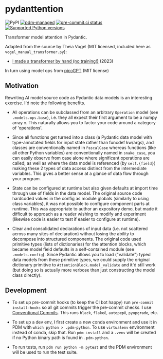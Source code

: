 # pydanttention

![PyPI](https://img.shields.io/pypi/v/pydanttention?logo=python&logoColor=%23cccccc)
[![pdm-managed](https://img.shields.io/badge/pdm-managed-blueviolet)](https://pdm.fming.dev)
[![pre-commit.ci status](https://results.pre-commit.ci/badge/github/lmmx/pydanttention/master.svg)](https://results.pre-commit.ci/latest/github/lmmx/pydanttention/master)
[![Supported Python versions](https://img.shields.io/pypi/pyversions/pydanttention.svg)](https://pypi.org/project/pydanttention)

<!-- [![build status](https://github.com/lmmx/pydanttention/actions/workflows/master.yml/badge.svg)](https://github.com/lmmx/pydanttention/actions/workflows/master.yml) -->

Transformer model attention in Pydantic.

Adapted from the source by Theia Vogel (MIT licensed, included here as `vogel_manual_transformer.py`):

- [I made a transformer by hand (no training!)](https://vgel.me/posts/handmade-transformer/) (2023)

In turn using model ops from [picoGPT](https://github.com/jaymody/picoGPT/blob/main/gpt2.py) (MIT license)

## Motivation

Rewriting AI model source code as Pydantic data models is an interesting exercise. I'd note the following benefits.

- All operations can be subclassed from an arbitrary `Operation` model (see `.models.ops.base`),
  i.e. they all expect their first argument to be a numpy array `x`. This naturally allows you to
  factor your code around a category of 'operations'.

- Since all functions get turned into a class (a Pydantic data model with type-annotated fields for
  input state rather than funcdef kw/args), and classes are conventionally named in `PascalCase` whereas functions
  (like all other Python variables) are conventionally named in `snake_case`, you can easily observe from case alone
  where significant operations are called, as well as where the data model is referenced (by `self.{field}`) making
  these 2 types of data access distinct from the intermediate variables. This gives a better sense
  at a glance of data flow through your program.

- State can be configured at runtime but also given defaults at import time through use of fields in
  the data model. The original source code hardcoded values in the config as module globals
  (similarly to using class variables), it was not possible to configure component parts at runtime.
  This was appropriate to author an expository demo, but made it difficult to approach as a reader
  wishing to modify and experiment (likewise code is easier to test if easier to configure at runtime).

- Clear and consolidated declarations of input data (i.e. not scattered across many sites of declaration)
  without losing the ability to decompose into structured components. The original code used primitive types
  (lists of dictionaries) for the attention blocks, which became model field defaults in a self-contained module (see `.models.config`).
  Since Pydantic allows you to load ("validate") typed data models from these primitive types, we
  could supply the original dictionary primitive to `AttentionBlock.model_validate` and it'd still work
  (but doing so is actually more verbose than just constructing the model class directly).

## Development

- To set up pre-commit hooks (to keep the CI bot happy) run `pre-commit install-hooks` so all git
  commits trigger the pre-commit checks. I use [Conventional Commits](https://www.conventionalcommits.org/en/v1.0.0/).
  This runs `black`, `flake8`, `autopep8`, `pyupgrade`, etc.

- To set up a dev env, I first create a new conda environment and use it in PDM with `which python > .pdm-python`.
  To use `virtualenv` environment instead of conda, skip that. Run `pdm install` and a `.venv` will be created if no
  Python binary path is found in `.pdm-python`.

- To run tests, run `pdm run python -m pytest` and the PDM environment will be used to run the test suite.
